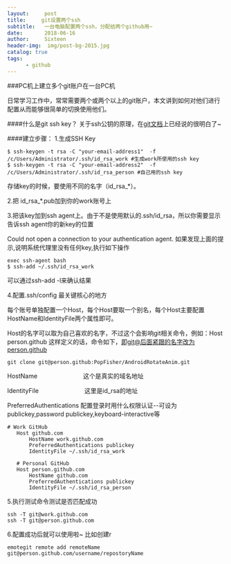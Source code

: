 ```yaml
---
layout:     post
title:     git设置两个ssh
subtitle:   一台电脑配置两个ssh，分配给两个github用~
date:       2018-06-16
author:     Sixteen
header-img:  img/post-bg-2015.jpg
catalog: true
tags:
      - github
---
```

###PC机上建立多个git账户在一台PC机

日常学习工作中，常常需要两个或两个以上的git账户，本文讲到如何对他们进行配置从而能够很简单的切换使用他们。

####什么是git ssh key？
关于ssh公钥的原理，在[git文档](https://git-scm.com/book/zh/v1/%E6%9C%8D%E5%8A%A1%E5%99%A8%E4%B8%8A%E7%9A%84-Git-%E7%94%9F%E6%88%90-SSH-%E5%85%AC%E9%92%A5)上已经说的很明白了~



####建立步骤：
1.生成SSH Key
 
``` 
$ ssh-keygen -t rsa -C "your-email-address1"  -f /c/Users/Administrator/.ssh/id_rsa_work #生成work所使用的ssh key
$ ssh-keygen -t rsa -C "your-email-address2"  -f /c/Users/Administrator/.ssh/id_rsa_person #自己用的ssh key
```
存储key的时候，要使用不同的名字（id_rsa_*）。

2.把 id_rsa\_*.pub加到你的work账号上

3.把该key加到ssh agent上。由于不是使用默认的.ssh/id_rsa，所以你需要显示告诉ssh agent你的新key的位置


Could not open a connection to your authentication agent.
如果发现上面的提示,说明系统代理里没有任何key,执行如下操作
```
exec ssh-agent bash
$ ssh-add ~/.ssh/id_rsa_work
```
可以通过ssh-add -l来确认结果


4.配置.ssh/config 最关键核心的地方

每个账号单独配置一个Host，每个Host要取一个别名，每个Host主要配置HostName和IdentityFile两个属性即可。

Host的名字可以取为自己喜欢的名字，不过这个会影响git相关命令，例如：Host person.github 这样定义的话，命令如下，即git@后面紧跟的名字改为person.github
```
git clone git@person.github:PopFisher/AndroidRotateAnim.git
```
HostName 　　　　　　　   这个是真实的域名地址

IdentityFile 　　　　　　　  这里是id_rsa的地址

PreferredAuthentications   配置登录时用什么权限认证--可设为publickey,password publickey,keyboard-interactive等
 ```
 # Work GitHub
    Host github.com
        HostName work.github.com
        PreferredAuthentications publickey
        IdentityFile ~/.ssh/id_rsa_work

    # Personal GitHub
    Host person.github.com
        HostName github.com
        PreferredAuthentications publickey
        IdentityFile ~/.ssh/id_rsa_person
```

5.执行测试命令测试是否匹配成功


 ```
ssh -T git@work.github.com
ssh -T git@person.github.com
```

6.配置成功后就可以使用啦~
比如创建r
```
emotegit remote add remoteName git@person.github.com/username/repostoryName
```

